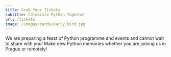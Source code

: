 ```yaml
---
title: Grab Your Tickets
subtitle: Celebrate Python Together
url: /tickets
image: /images/cards/early_bird.jpg
---
```

We are preparing a feast of Python programme and events and cannot wait to share with you! Make new Python memories whether you are joining us in Prague or remotely!  
